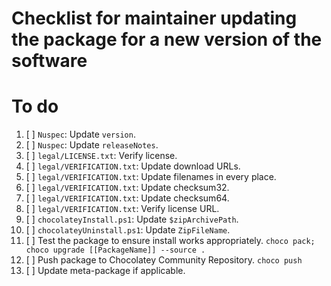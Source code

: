 # Checklist for maintainer updating the package for a new version of the software

# To do

1. [ ] `Nuspec`: Update `version`.
2. [ ] `Nuspec`: Update `releaseNotes`.
3. [ ] `legal/LICENSE.txt`: Verify license.
4. [ ] `legal/VERIFICATION.txt`: Update download URLs.
5. [ ] `legal/VERIFICATION.txt`: Update filenames in every place.
6. [ ] `legal/VERIFICATION.txt`: Update checksum32.
7. [ ] `legal/VERIFICATION.txt`: Update checksum64.
8. [ ] `legal/VERIFICATION.txt`: Verify license URL.
9. [ ] `chocolateyInstall.ps1`: Update `$zipArchivePath`.
10. [ ] `chocolateyUninstall.ps1`: Update `ZipFileName`.
11. [ ] Test the package to ensure install works appropriately.
    `choco pack; choco upgrade [[PackageName]] --source .`
12. [ ] Push package to Chocolatey Community Repository.
    `choco push`
13. [ ] Update meta-package if applicable.
